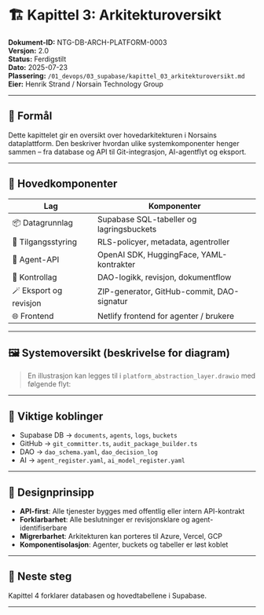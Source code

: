 # 🏗️ Kapittel 3: Arkitekturoversikt

**Dokument-ID:** NTG-DB-ARCH-PLATFORM-0003  
**Versjon:** 2.0  
**Status:** Ferdigstilt  
**Dato:** 2025-07-23  
**Plassering:** `/01_devops/03_supabase/kapittel_03_arkitekturoversikt.md`  
**Eier:** Henrik Strand / Norsain Technology Group  

---

## 🎯 Formål

Dette kapittelet gir en oversikt over hovedarkitekturen i Norsains dataplattform. Den beskriver hvordan ulike systemkomponenter henger sammen – fra database og API til Git-integrasjon, AI-agentflyt og eksport.

---

## 🧱 Hovedkomponenter

| Lag                       | Komponenter                                  |
|---------------------------|----------------------------------------------|
| 📦 Datagrunnlag           | Supabase SQL-tabeller og lagringsbuckets     |
| 🔐 Tilgangsstyring        | RLS-policyer, metadata, agentroller          |
| 🤖 Agent-API              | OpenAI SDK, HuggingFace, YAML-kontrakter     |
| 🧠 Kontrollag             | DAO-logikk, revisjon, dokumentflow           |
| 🪄 Eksport og revisjon     | ZIP-generator, GitHub-commit, DAO-signatur  |
| 🌐 Frontend               | Netlify frontend for agenter / brukere       |

---

## 🖼️ Systemoversikt (beskrivelse for diagram)

> En illustrasjon kan legges til i `platform_abstraction_layer.drawio` med følgende flyt:

---

## 🔗 Viktige koblinger

- Supabase DB → `documents`, `agents`, `logs`, `buckets`
- GitHub → `git_committer.ts`, `audit_package_builder.ts`
- DAO → `dao_schema.yaml`, `dao_decision_log`
- AI → `agent_register.yaml`, `ai_model_register.yaml`

---

## 🧭 Designprinsipp

- **API-first**: Alle tjenester bygges med offentlig eller intern API-kontrakt
- **Forklarbarhet**: Alle beslutninger er revisjonsklare og agent-identifiserbare
- **Migrerbarhet**: Arkitekturen kan porteres til Azure, Vercel, GCP
- **Komponentisolasjon**: Agenter, buckets og tabeller er løst koblet

---

## 📎 Neste steg

Kapittel 4 forklarer databasen og hovedtabellene i Supabase.

---
